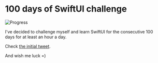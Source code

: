 # 100 days of SwiftUI challenge

![Progress](https://progress-bar.dev/44/?title=51h%2004m%20)


I've decided to challenge myself and learn SwiftUI for the consecutive 100 days for at least an hour a day.

Check [the initial tweet](https://twitter.com/ck3g/status/1188362654324318208).

And wish me luck =)

